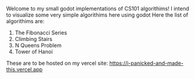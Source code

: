 Welcome to my small godot implementations of CS101 algorithims!
I intend to visualize some very simple algorithims here using godot
Here the list of algorithims are:
1. The Fibonacci Series
2. Climbing Stairs
3. N Queens Problem
4. Tower of Hanoi

These are to be hosted on my vercel site: https://i-panicked-and-made-this.vercel.app
